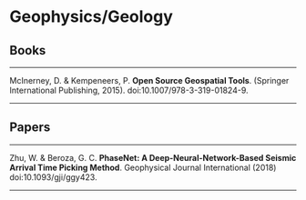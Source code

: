 # Geophysics/Geology

## Books

---

McInerney, D. & Kempeneers, P. **Open Source Geospatial Tools**. (Springer International Publishing, 2015). doi:10.1007/978-3-319-01824-9.

---

## Papers

---

Zhu, W. & Beroza, G. C. **PhaseNet: A Deep-Neural-Network-Based Seismic Arrival Time Picking Method**. Geophysical Journal International (2018) doi:10.1093/gji/ggy423.

---
